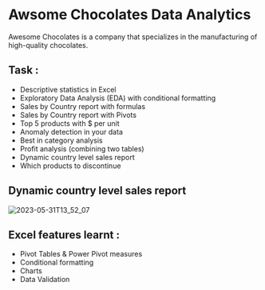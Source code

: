 # Awsome Chocolates Data Analytics

Awesome Chocolates is a company that specializes in the manufacturing of high-quality chocolates.

## Task : 

-  Descriptive statistics in Excel
-  Exploratory Data Analysis (EDA) with conditional formatting
-  Sales by Country report with formulas
-  Sales by Country report with Pivots
-  Top 5 products with $ per unit
-  Anomaly detection in your data
-  Best in category analysis
-  Profit analysis (combining two tables)
-  Dynamic country level sales report
-  Which products to discontinue


## Dynamic country level sales report

![2023-05-31T13_52_07](https://github.com/Siddarameshwaruh/Excel_Project-AwsCh_Data_Analytics/assets/127327782/974432d0-4f9f-4cb9-9657-4a41eae07075)

## Excel features learnt : 

-  Pivot Tables & Power Pivot measures
-  Conditional formatting
-  Charts
-  Data Validation
